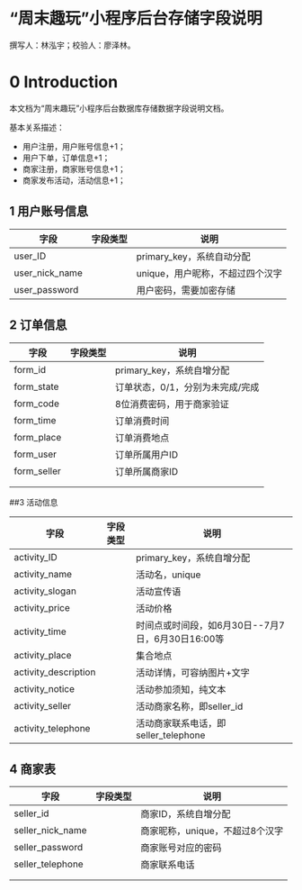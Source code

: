 # “周末趣玩”小程序后台存储字段说明

撰写人：林泓宇；校验人：廖泽林。

# 0 Introduction 

本文档为“周末趣玩”小程序后台数据库存储数据字段说明文档。

基本关系描述：

* 用户注册，用户账号信息+1；
* 用户下单，订单信息+1；
* 商家注册，商家账号信息+1；
* 商家发布活动，活动信息+1；



## 1 用户账号信息

| 字段           | 字段类型 | 说明                             |
| -------------- | -------- | -------------------------------- |
| user_ID        |          | primary_key，系统自动分配        |
| user_nick_name |          | unique，用户昵称，不超过四个汉字 |
| user_password  |          | 用户密码，需要加密存储           |



## 2 订单信息

| 字段        | 字段类型 | 说明                             |
| ----------- | -------- | -------------------------------- |
| form_id     |          | primary_key，系统自增分配        |
| form_state  |          | 订单状态，0/1，分别为未完成/完成 |
| form_code   |          | 8位消费密码，用于商家验证        |
| form_time   |          | 订单消费时间                     |
| form_place  |          | 订单消费地点                     |
| form_user   |          | 订单所属用户ID                   |
| form_seller |          | 订单所属商家ID                   |
|             |          |                                  |
|             |          |                                  |





##3 活动信息

| 字段                 | 字段类型 | 说明                                              |
| -------------------- | -------- | ------------------------------------------------- |
| activity_ID          |          | primary_key，系统自增分配                         |
| activity_name        |          | 活动名，unique                                    |
| activity_slogan      |          | 活动宣传语                                        |
| activity_price       |          | 活动价格                                          |
| activity_time        |          | 时间点或时间段，如6月30日--7月7日，6月30日16:00等 |
| activity_place       |          | 集合地点                                          |
| activity_description |          | 活动详情，可容纳图片+文字                         |
| activity_notice      |          | 活动参加须知，纯文本                              |
| activity_seller      |          | 活动商家名称，即seller_id                         |
| activity_telephone   |          | 活动商家联系电话，即seller_telephone              |



## 4 商家表

 

| 字段             | 字段类型 | 说明                            |
| ---------------- | -------- | ------------------------------- |
| seller_id        |          | 商家ID，系统自增分配            |
| seller_nick_name |          | 商家昵称，unique，不超过8个汉字 |
| seller_password  |          | 商家账号对应的密码              |
| seller_telephone |          | 商家联系电话                    |
|                  |          |                                 |
|                  |          |                                 |

